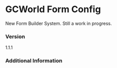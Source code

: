 # GCWorld Form Config

New Form Builder System.  Still a work in progress.




### Version
1.1.1

### Additional Information
